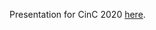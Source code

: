 Presentation for CinC 2020 [here](https://github.com/lucasabdalah/I3S-Internship/blob/master/CinC%202020/Presentation/CinC2020.pdf).
